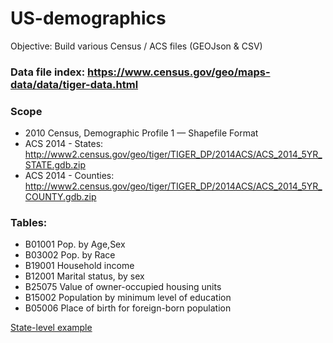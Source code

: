 # US-demographics

Objective: Build various Census / ACS files (GEOJson & CSV)

### Data file index: https://www.census.gov/geo/maps-data/data/tiger-data.html

### Scope
- 2010 Census, Demographic Profile 1 — Shapefile Format
- ACS 2014 - States: http://www2.census.gov/geo/tiger/TIGER_DP/2014ACS/ACS_2014_5YR_STATE.gdb.zip
- ACS 2014 - Counties: http://www2.census.gov/geo/tiger/TIGER_DP/2014ACS/ACS_2014_5YR_COUNTY.gdb.zip

### Tables:
- B01001 Pop. by Age,Sex
- B03002 Pop. by Race
- B19001 Household income
- B12001 Marital status, by sex
- B25075 Value of owner-occupied housing units
- B15002 Population by minimum level of education
- B05006 Place of birth for foreign-born population

[State-level example](https://api.censusreporter.org/1.0/data/show/latest?table_ids=B01001,B03002,B19001,B12001,B25075,B15002,B05006&geo_ids=04000US42)
